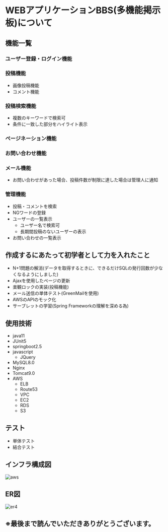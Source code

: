 # WEBアプリケーションBBS(多機能掲示板)について

## 機能一覧
### ユーザー登録・ログイン機能
### 投稿機能
* 画像投稿機能
* コメント機能
### 投稿検索機能
* 複数のキーワードで検索可
* 条件に一致した部分をハイライト表示
### ページネーション機能
### お問い合わせ機能
### メール機能
* お問い合わせがあった場合、投稿件数が制限に達した場合は管理人に通知
### 管理機能
* 投稿・コメントを検索
* NGワードの登録
* ユーザーの一覧表示
    * ユーザー名で検索可
    * 長期間投稿のないユーザーの表示
* お問い合わせの一覧表示

## 作成するにあたって初学者として力を入れたこと
* N+1問題の解消(データを取得するときに、できるだけSQLの発行回数が少なくなるようにしました)
* Ajaxを使用したページの更新
* 楽観ロックの実装(投稿機能)
* メール送信の単体テスト(GreenMailを使用)
* AWSのAPIのモック化
* サーブレットの学習(Spring Frameworkの理解を深める為)

## 使用技術
* java11
* JUnit5
* springboot2.5
* javascript
    * JQuery
* MySQL8.0
* Nginx
* Tomcat9.0
* AWS
    * ELB
    * Route53
    * VPC
    * EC2
    * RDS
    * S3

## テスト
* 単体テスト
* 結合テスト


## インフラ構成図
![aws](https://user-images.githubusercontent.com/91199128/144392129-621d577c-9e0d-4d3c-8239-c16d0ba41050.png)


## ER図
![er4](https://user-images.githubusercontent.com/91199128/144403319-91ed2b26-39d4-4f11-bc8c-60922f12ffa7.png)

## ※最後まで読んでいただきありがとうございます。
